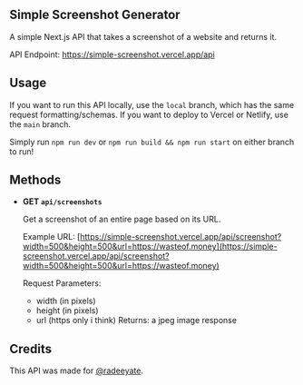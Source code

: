 ## Simple Screenshot Generator
A simple Next.js API that takes a screenshot of a website and returns it.

API Endpoint: https://simple-screenshot.vercel.app/api

## Usage
If you want to run this API locally, use the `local` branch, which has the same request formatting/schemas. If you want to deploy to Vercel or Netlify, use the `main` branch.

Simply run `npm run dev` or `npm run build && npm run start` on either branch to run!

## Methods
- **GET `api/screenshots`**

  Get a screenshot of an entire page based on its URL.

  Example URL: [https://simple-screenshot.vercel.app/api/screenshot?width=500&height=500&url=https://wasteof.money](https://simple-screenshot.vercel.app/api/screenshot?width=500&height=500&url=https://wasteof.money)
  
  Request Parameters:
    - width (in pixels)
    - height (in pixels)
    - url (https only i think)
  Returns:
  a jpeg image response

## Credits
This API was made for [@radeeyate](https://github.com/radeeyate). 
